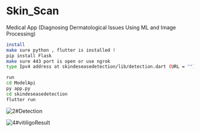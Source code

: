 # Skin_Scan
Medical App (Diagnosing Dermatological Issues Using ML and Image Processing)


```bash
install 
make sure python , flutter is installed !
pip install Flask
make sure 443 port is open or use ngrok
type Ipv4 address at skindeseasedetection/lib/detection.dart (URL = "")
```

```bash
run 
cd ModelApi 
py app.py
cd skindeseasedetection
flutter run 
```

![2#Detection](https://github.com/Harvie-Mz/Skin_Scan/assets/123501534/d2dc6e0a-3e6c-4520-a253-1b554ccc2134)

![4#vitiligoResult](https://github.com/Harvie-Mz/Skin_Scan/assets/123501534/e9f1cc33-675c-4de6-9618-8da623e3c82b)

